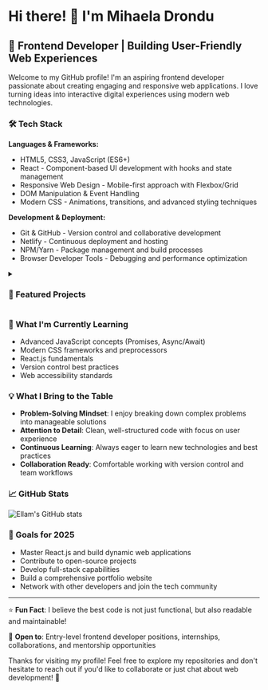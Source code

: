# Hi there! 👋 I'm Mihaela Drondu 

## 🚀 Frontend Developer | Building User-Friendly Web Experiences

Welcome to my GitHub profile! I'm an aspiring frontend developer passionate about creating engaging and responsive web applications. I love turning ideas into interactive digital experiences using modern web technologies.

### 🛠️ Tech Stack

**Languages & Frameworks:**
* HTML5, CSS3, JavaScript (ES6+)
* React - Component-based UI development with hooks and state management
* Responsive Web Design - Mobile-first approach with Flexbox/Grid
* DOM Manipulation & Event Handling
* Modern CSS - Animations, transitions, and advanced styling techniques

**Development & Deployment:**
* Git & GitHub - Version control and collaborative development
* Netlify - Continuous deployment and hosting
* NPM/Yarn - Package management and build processes
* Browser Developer Tools - Debugging and performance optimization

<details> 
 <summary><h3>🎯 Featured Projects</h3></summary>

### 🛒 [SuperM - E-commerce Application](https://github.com/ellamm/superM)
A modern, responsive supermarket e-commerce application that demonstrates proficiency in frontend development and user experience design.

**Key Features:**
- Fully responsive design (mobile, tablet, desktop)
- Complete shopping cart functionality
- Product search and filtering
- Modern UI/UX with smooth animations

**Tech Stack:** React, HTML5, CSS3, JavaScript (ES6+), Vite, Netlify

---

### 🎲 [Tenzies - Dice Game](https://github.com/ellamm/Tenzies)
An engaging React-based dice game where players roll dice to match all ten dice to the same number.

**Key Features:**
- Interactive dice rolling mechanics
- Victory celebrations

**Tech Stack:** React, JavaScript, CSS3

---

### 🔧 [Assembly Endgame](https://github.com/ellamm/assembly-endgame)
A comprehensive assembly language project demonstrating low-level programming concepts and system architecture understanding.

**Key Features:**
- Interactive user interface with smooth animations
- Modern development practices and clean code architecture
- Performance-optimized with fast loading times
- Accessible design following WCAG guidelines

**Tech Stack:** React, HTML5, CSS3, JavaScript (ES6+), Vite, Netlify

---

#### 🏀 [Basketball Scoreboard](https://github.com/ellamm/basketball-scoreboard)
Interactive basketball scoreboard application built with JavaScript

**Key Features:**
- Real-time score tracking
- Clean, intuitive user interface
- Dynamic DOM manipulation

**Tech Stack:** HTML5, CSS3, JavaScript (ES6+), Vite, Netlify 

---

#### 🍕 [Food Tracker App](https://github.com/ellamm/food-tracker-app)
Web application for tracking food consumption and nutrition

**Key Features:**
- User-friendly interface design
- Local data management
- Responsive layout
 
**Tech Stack:** HTML5, CSS3, JavaScript (ES6+), Firebase, Vite, Netlify 

---

#### 🎨 [Museum of Candy](https://github.com/ellamm/museum-of-candy)
Creative showcase website with engaging visual design

**Key Features:**
- Modern CSS styling techniques
- Responsive design principles
- Visual storytelling

**Tech Stack:** HTML5, CSS3, Bootstrap, JavaScript 

---

#### 🔧 [Unit Conversion Tool](https://github.com/ellamm/unit-conversion)
Practical utility for converting between different units

**Key Features:**
- Clean, functional design
- JavaScript calculation logic
- User input validation

**Tech Stack:** HTML5, CSS3, Vanilla JavaScript, Vite, Netlify 

---

#### 🍦 [Ice Cream Project](https://github.com/ellamm/ice-cream)
Creative web project showcasing CSS styling skills

**Key Features:**
- Visual design implementation
- HTML structure and semantics

**Tech Stack:** HTML5, CSS3, JavaScript, Vite, Netlify 

---

#### 💼 [WebStudio](https://github.com/ellamm/WebStudio)
Professional web development showcase

**Key Features:**
- Portfolio presentation
- Clean code structure
- Modern web standards

**Tech Stack:** HTML5, CSS3, JavaScript 

---

</details> 

### 🌱 What I'm Currently Learning

- Advanced JavaScript concepts (Promises, Async/Await)
- Modern CSS frameworks and preprocessors
- React.js fundamentals
- Version control best practices
- Web accessibility standards

### 💡 What I Bring to the Table

- **Problem-Solving Mindset**: I enjoy breaking down complex problems into manageable solutions
- **Attention to Detail**: Clean, well-structured code with focus on user experience
- **Continuous Learning**: Always eager to learn new technologies and best practices
- **Collaboration Ready**: Comfortable working with version control and team workflows

### 📈 GitHub Stats

![Ellam's GitHub stats](https://github-readme-stats.vercel.app/api?username=ellamm&show_icons=true&theme=default)

### 🎯 Goals for 2025

- Master React.js and build dynamic web applications
- Contribute to open-source projects
- Develop full-stack capabilities
- Build a comprehensive portfolio website
- Network with other developers and join the tech community

---

⭐ **Fun Fact**: I believe the best code is not just functional, but also readable and maintainable!

💬 **Open to**: Entry-level frontend developer positions, internships, collaborations, and mentorship opportunities

Thanks for visiting my profile! Feel free to explore my repositories and don't hesitate to reach out if you'd like to collaborate or just chat about web development! 🚀
